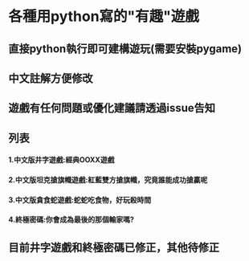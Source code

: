 # 各種用python寫的"有趣"遊戲
## 直接python執行即可建構遊玩(需要安裝pygame)
## 中文註解方便修改
## 遊戲有任何問題或優化建議請透過issue告知

## 列表
#### 1.中文版井字遊戲:經典OOXX遊戲
#### 2.中文版坦克搶旗幟遊戲:紅藍雙方搶旗幟，究竟誰能成功搶贏呢
#### 3.中文版貪食蛇遊戲:蛇蛇吃食物，好玩殺時間
#### 4.終極密碼:你會成為最後的那個輸家嗎?

## 目前井字遊戲和終極密碼已修正，其他待修正
